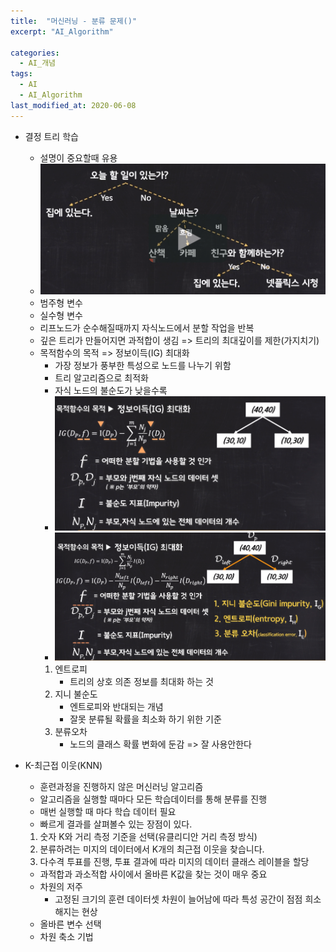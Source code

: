 ```yaml
---
title:  "머신러닝 - 분류 문제()"
excerpt: "AI_Algorithm"

categories:
  - AI_개념
tags:
  - AI
  - AI_Algorithm
last_modified_at: 2020-06-08
---
```


* 결정 트리 학습
  * 설명이 중요할때 유용
  * ![결정트리](/img/결정트리.PNG)   
  * 범주형 변수
  * 실수형 변수
  * 리프노드가 순수해질때까지 자식노드에서 분할 작업을 반복
  * 깊은 트리가 만들어지면 과적합이 생김 => 트리의 최대깊이를 제한(가지치기)
  * 목적함수의 목적 => 정보이득(IG) 최대화
    * 가장 정보가 풍부한 특성으로 노드를 나누기 위함
    * 트리 알고리즘으로 최적화
    * 자식 노드의 불순도가 낮을수록 
    * ![결정트리2](/img/결정트리2.PNG)   
    * ![결정트리3](/img/결정트리3.PNG)   
    1. 엔트로피 
        * 트리의 상호 의존 정보를 최대화 하는 것
    2. 지니 불순도 
        * 엔트로피와 반대되는 개념
        * 잘못 분류될 확률을 최소화 하기 위한 기준
    3. 분류오차
        * 노드의 클래스 확률 변화에 둔감 => 잘 사용안한다
      
 * K-최근접 이웃(KNN)
   * 훈련과정을 진행하지 않은 머신러닝 알고리즘
   * 알고리즘을 실행할 때마다 모든 학습데이터를 통해 분류를 진행
   * 매번 실행할 때 마다 학습 데이터 필요
   * 빠르게 결과를 살펴볼수 있는 장점이 있다.
   
   1. 숫자 K와 거리 측정 기준을 선택(유클리디안 거리 측정 방식)
   2. 분류하려는 미지의 데이터에서 K개의 최근접 이웃을 찾습니다.
   3. 다수격 투표를 진행, 투표 결과에 따라 미지의 데이터 클래스 레이블을 할당
   
   * 과적합과 과소적합 사이에서 올바른 K값을 찾는 것이 매우 중요
   * 차원의 저주 
     * 고정된 크기의 훈련 데이터셋 차원이 늘어남에 따라 특성 공간이 점점 희소해지는 현상
   * 올바른 변수 선택
   * 차원 축소 기법
   
   
